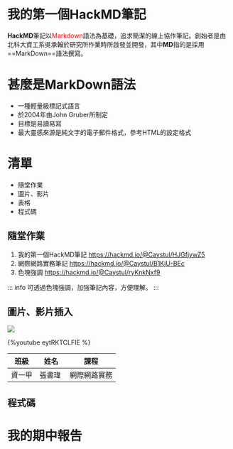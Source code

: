 # 我的第一個HackMD筆記
**HackMD**筆記以<font color="#f00">Markdown</font>語法為基礎，追求簡潔的線上協作筆記。創始者是由北科大資工系吳承翰於研究所作業時所啟發並開發，其中**MD**指的是採用==MarkDown==語法撰寫。

# 甚麼是MarkDown語法

- 一種輕量級標記式語言
- 於2004年由John Gruber所制定
- 目標是易讀易寫
- 最大靈感來源是純文字的電子郵件格式，參考HTML的設定格式

# 清單
- 隨堂作業
- 圖片、影片
- 表格
- 程式碼

## 隨堂作業
1. 我的第一個HackMD筆記  <https://hackmd.io/@Caystul/HJGfjywZ5>
2. 網際網路實務筆記      <https://hackmd.io/@Caystul/B1KjU-BEc>
3. 色塊強調             <https://hackmd.io/@Caystul/ryKnkNxf9> 

::: info
可透過色塊強調，加強筆記內容，方便理解。
:::

## 圖片、影片插入

![](https://th.bing.com/th/id/R.ab0835d51b3576211344c74fd164bacd?rik=stHpbfQoN5y33Q&riu=http%3a%2f%2ftw.mjjq.com%2fpic%2f20061202s%2fAustralia_07.jpg&ehk=SqyzqRocMoASwbKv%2bqLjGjJNkfBybE6KuE68aXJtMjM%3d&risl=&pid=ImgRaw&r=0)

 {%youtube eytRKTCLFIE %}
 


| 班級　| 姓名 　| 課程 |
| ---| --- | --- |
| 資一甲| 張書瑋 | 網際網路實務 |

## 程式碼
<html>
    <head>
        <title> 我的期中報告 </title>
    </head>
    <body>
        <h1> 我的期中報告 </h1>
    </body>
</html>